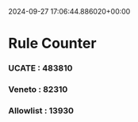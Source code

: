 2024-09-27 17:06:44.886020+00:00
# Rule Counter 
 ### UCATE : 483810

 ### Veneto : 82310

 ### Allowlist : 13930